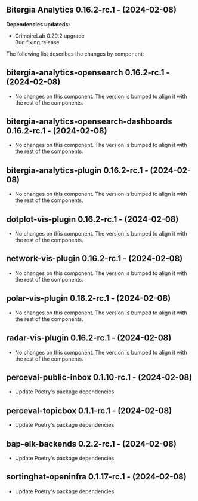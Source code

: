 ## Bitergia Analytics 0.16.2-rc.1 - (2024-02-08)

**Dependencies updateds:**

 * GrimoireLab 0.20.2 upgrade\
   Bug fixing release.

The following list describes the changes by component:

  ## bitergia-analytics-opensearch 0.16.2-rc.1 - (2024-02-08)
  
  * No changes on this component. The version is bumped to align it
    with the rest of the components.
  ## bitergia-analytics-opensearch-dashboards 0.16.2-rc.1 - (2024-02-08)
  
  * No changes on this component. The version is bumped to align it
    with the rest of the components.
  ## bitergia-analytics-plugin 0.16.2-rc.1 - (2024-02-08)
  
  * No changes on this component. The version is bumped to align it
    with the rest of the components.
  ## dotplot-vis-plugin 0.16.2-rc.1 - (2024-02-08)
  
  * No changes on this component. The version is bumped to align it
    with the rest of the components.
  ## network-vis-plugin 0.16.2-rc.1 - (2024-02-08)
  
  * No changes on this component. The version is bumped to align it
    with the rest of the components.
  ## polar-vis-plugin 0.16.2-rc.1 - (2024-02-08)
  
  * No changes on this component. The version is bumped to align it
    with the rest of the components.
  ## radar-vis-plugin 0.16.2-rc.1 - (2024-02-08)
  
  * No changes on this component. The version is bumped to align it
    with the rest of the components.
  ## perceval-public-inbox 0.1.10-rc.1 - (2024-02-08)
  
  * Update Poetry's package dependencies
  ## perceval-topicbox 0.1.1-rc.1 - (2024-02-08)
  
  * Update Poetry's package dependencies
  ## bap-elk-backends 0.2.2-rc.1 - (2024-02-08)
  
  * Update Poetry's package dependencies
  ## sortinghat-openinfra 0.1.17-rc.1 - (2024-02-08)
  
  * Update Poetry's package dependencies
